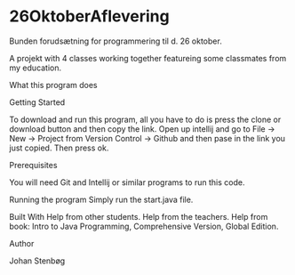 # 26OktoberAflevering
Bunden forudsætning for programmering til d. 26 oktober.

A projekt with 4 classes working together featureing some classmates from my education. 

What this program does



Getting Started

To download and run this program, all you have to do is press the clone or download button and then copy the link.
Open up intellij and go to File -> New -> Project from Version Control -> Github and then pase in the link you just copied. Then press ok. 

Prerequisites

You will need Git and Intellij or similar programs to run this code. 

Running the program
Simply run the start.java file. 

Built With
Help from other students. 
Help from the teachers.
Help from book: Intro to Java Programming, Comprehensive Version, Global Edition. 

Author

Johan Stenbøg
